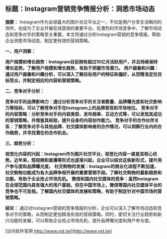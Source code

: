 ## **标题：Instagram营销竞争情报分析：洞悉市场动态**

**摘要：**
Instagram作为全球最大的图片社交平台之一，不仅是用户分享生活瞬间的场所，也成为了企业开展在线营销的重要平台。在激烈的市场竞争中，了解市场动态和竞争对手的策略至关重要。本文将通过分析Instagram营销的竞争情报，帮助企业洞悉市场动态，制定更有效的营销策略。

**一、用户洞察：**

**用户规模和增长趋势：Instagram目前拥有超过10亿月活跃用户，并且持续保持增长态势。了解用户规模和增长趋势，有助于把握市场潜力。**
**用户画像和兴趣：通过用户画像和兴趣分析，可以深入了解目标用户的特征和偏好，从而精准定位目标受众，并制定相应的内容和营销策略。**

**二、竞争对手分析：**

**竞争对手的品牌影响力：通过分析竞争对手的关注者数量、品牌曝光度和社交影响力等指标，可以了解竞争对手在Instagram上的品牌表现和市场地位。**
**竞争对手的内容策略：分析竞争对手的内容类型、发布频率、互动方式等，可以发现其成功的营销策略，并借鉴其经验，提升自身的内容创作能力。**
**竞争对手的合作伙伴关系：了解竞争对手与其他品牌、社交媒体影响者的合作情况，可以洞察行业内的合作趋势，并寻找潜在的合作机会。**

**三、趋势分析：**

**视觉化内容的兴起：Instagram作为图片社交平台，视觉化内容一直是其核心优势。近年来，短视频和直播等形式也逐渐兴起，企业可以结合这些新形式，提升用户参与度和品牌曝光度。**
**社交购物的发展：Instagram的商业化进程不断加速，社交购物功能成为各大品牌争相开展的重要营销手段。了解社交购物的最新趋势和功能，有助于企业抢占市场先机。**
**微信和国内社交媒体的竞争：虽然Instagram在全球范围内具有强大的用户基础，但在中国市场上，微信等国内社交媒体平台的竞争也不可忽视。了解国内社交媒体的发展和策略，有助于制定针对中国市场的营销策略。**

**结论：**
通过对Instagram营销的竞争情报的分析，企业可以深入了解市场动态和竞争对手的策略，从而制定更加精准有效的营销策略。同时，密切关注行业趋势和新兴功能的发展，可以帮助企业抢占市场先机，提升品牌曝光度和用户参与度。


[访问软件官网 http://www.vst.tw](http://www.vst.tw)
